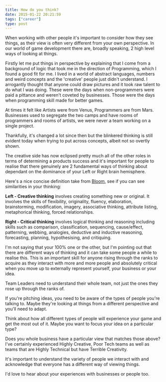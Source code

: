 ```yaml
---
title: How do you think?
date: 2015-01-22 20:21:59
tags: ["career"]
type: post
---
```


When working with other people it's important to consider how they see things, as their view is often very different from your own perspective. In our
world of game development there are, broadly speaking, 2 high level ways
of looking at things.

Firstly let me put things in perspective by explaining that I come from
a background of logic that took me in the direction of Programming,
which I found a good fit for me. I lived in a world of abstract
languages, numbers and weird concepts and the 'creative' people just
didn't understand. I arrogantly thought that anyone could draw pictures
and it took raw talent to do what I was doing. These were the days when
non-programmers were paid a pittance and weren't coveted by businesses.
Those were the days when programming skill made for better games.

<!-- more -->

At times it felt like Artists were from Venus, Programmers are from
Mars. Businesses used to segregate the two camps and have rooms of
programmers and rooms of artists, we were never a team working on a
single project.

Thankfully, it's changed a lot since then but the blinkered thinking is
still evident today when trying to put across concepts, albeit not so
overtly shown.

The creative side has now eclipsed pretty much all of the other roles in
terms of determining a products success and it's important for people to
realise that there genuinely are 2 fundamental ways of thinking about
dependant on the dominance of your Left or Right brain hemisphere.

Here's a nice concise definition take from
[Bloom](http://en.wikipedia.org/wiki/Benjamin_Bloom "Benjamin Bloom on Wikipedia"), see if you can see similarities in your
thinking:

**Left - Creative thinking** involves creating something new or
original. It involves the skills of flexibility, originality, fluency,
elaboration, brainstorming, modification, imagery, associative thinking,
attribute listing, metaphorical thinking, forced relationships.

**Right - Critical thinking** involves logical thinking and reasoning
including skills such as comparison, classification, sequencing,
cause/effect, patterning, webbing, analogies, deductive and inductive
reasoning, forecasting, planning, hypothesising, and critiquing.

I'm not saying that your 100% one or the other, but I'm pointing out
that there are different ways of thinking and it can take some people a
while to realise this. This is an important skill for anyone rising
through the ranks to acquire as they interact with more and more people
and absolutely critical when you move up to externally represent
yourself, your business or your idea.

Team Leaders need to understand their whole team, not just the ones they
rose up through the ranks of.

If you're pitching ideas, you need to be aware of the types of people
you're talking to. Maybe they're looking at things from a different
perspective and you'll need to adapt.

Think about how all different types of people will experience your game
and get the most out of it. Maybe you want to focus your idea on a
particular type?

Does you whole business have a particular view that matches those above?
I've certainly experienced Highly Creative, Poor Tech teams as well as
teams that are Highly Technical but have Terrible Creativity.

It's important to understand the variety of people we interact with and
acknowledge that everyone has a different way of viewing things.

I'd love to hear about your experiences with businesses or people too.
